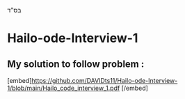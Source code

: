 בס"ד


# Hailo-ode-Interview-1
## My solution to follow problem :

[embed]https://github.com/DAVIDts11/Hailo-ode-Interview-1/blob/main/Hailo_code_interview_1.pdf [/embed]

